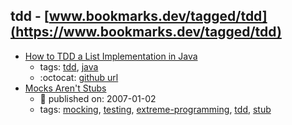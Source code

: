 tdd - [www.bookmarks.dev/tagged/tdd](https://www.bookmarks.dev/tagged/tdd)
---
* [How to TDD a List Implementation in Java](https://www.baeldung.com/java-test-driven-list)
    * tags: [tdd](../tagged/tdd.md), [java](../tagged/java.md)
    * :octocat: [github url](https://github.com/eugenp/tutorials/tree/master/core-java-collections)
* [Mocks Aren't Stubs](https://martinfowler.com/articles/mocksArentStubs.html)
    * :calendar: published on: 2007-01-02
    * tags: [mocking](../tagged/mocking.md), [testing](../tagged/testing.md), [extreme-programming](../tagged/extreme-programming.md), [tdd](../tagged/tdd.md), [stub](../tagged/stub.md)
